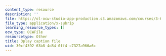```yaml
---
content_type: resource
description: ''
file: https://ol-ocw-studio-app-production.s3.amazonaws.com/courses/3-091-introduction-to-solid-state-chemistry-fall-2018/30cf439263b84d840ff4c7327a966a6c_jP6-jBFCpNY.srt
file_type: application/x-subrip
learning_resource_types: []
ocw_type: OCWFile
resourcetype: Other
title: 3play caption file
uid: 30cf4392-63b8-4d84-0ff4-c7327a966a6c
---
```

